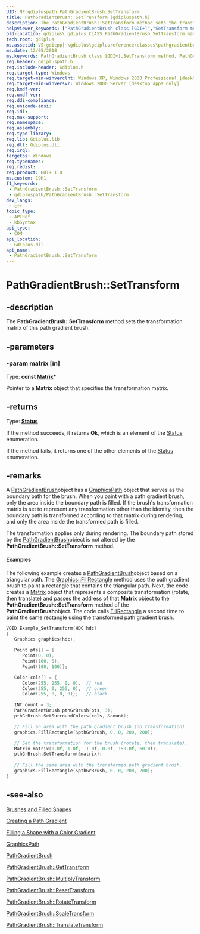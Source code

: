 ```yaml
---
UID: NF:gdipluspath.PathGradientBrush.SetTransform
title: PathGradientBrush::SetTransform (gdipluspath.h)
description: The PathGradientBrush::SetTransform method sets the transformation matrix of this path gradient brush.
helpviewer_keywords: ["PathGradientBrush class [GDI+]","SetTransform method","PathGradientBrush.SetTransform","PathGradientBrush::SetTransform","SetTransform","SetTransform method [GDI+]","SetTransform method [GDI+]","PathGradientBrush class","_gdiplus_CLASS_PathGradientBrush_SetTransform_matrix_","gdiplus._gdiplus_CLASS_PathGradientBrush_SetTransform_matrix_"]
old-location: gdiplus\_gdiplus_CLASS_PathGradientBrush_SetTransform_matrix_.htm
tech.root: gdiplus
ms.assetid: VS|gdicpp|~\gdiplus\gdiplusreference\classes\pathgradientbrushclass\pathgradientbrushmethods\settransform_69matrix.htm
ms.date: 12/05/2018
ms.keywords: PathGradientBrush class [GDI+],SetTransform method, PathGradientBrush.SetTransform, PathGradientBrush::SetTransform, SetTransform, SetTransform method [GDI+], SetTransform method [GDI+],PathGradientBrush class, _gdiplus_CLASS_PathGradientBrush_SetTransform_matrix_, gdiplus._gdiplus_CLASS_PathGradientBrush_SetTransform_matrix_
req.header: gdipluspath.h
req.include-header: Gdiplus.h
req.target-type: Windows
req.target-min-winverclnt: Windows XP, Windows 2000 Professional [desktop apps only]
req.target-min-winversvr: Windows 2000 Server [desktop apps only]
req.kmdf-ver: 
req.umdf-ver: 
req.ddi-compliance: 
req.unicode-ansi: 
req.idl: 
req.max-support: 
req.namespace: 
req.assembly: 
req.type-library: 
req.lib: Gdiplus.lib
req.dll: Gdiplus.dll
req.irql: 
targetos: Windows
req.typenames: 
req.redist: 
req.product: GDI+ 1.0
ms.custom: 19H1
f1_keywords:
 - PathGradientBrush::SetTransform
 - gdipluspath/PathGradientBrush::SetTransform
dev_langs:
 - c++
topic_type:
 - APIRef
 - kbSyntax
api_type:
 - COM
api_location:
 - Gdiplus.dll
api_name:
 - PathGradientBrush::SetTransform
---
```


# PathGradientBrush::SetTransform


## -description

The <b>PathGradientBrush::SetTransform</b> method sets the transformation matrix of this path gradient brush.

## -parameters

### -param matrix [in]

Type: <b>const <a href="/windows/desktop/api/gdiplusmatrix/nl-gdiplusmatrix-matrix">Matrix</a>*</b>

Pointer to a 
					<b>Matrix</b> object that specifies the transformation matrix.

## -returns

Type: <b><a href="/windows/desktop/api/gdiplustypes/ne-gdiplustypes-status">Status</a></b>

If the method succeeds, it returns <b>Ok</b>, which is an element of the 
						<a href="/windows/desktop/api/gdiplustypes/ne-gdiplustypes-status">Status</a> enumeration.

If the method fails, it returns one of the other elements of the 
						<a href="/windows/desktop/api/gdiplustypes/ne-gdiplustypes-status">Status</a> enumeration.

## -remarks

A 
				<a href="/windows/desktop/api/gdipluspath/nl-gdipluspath-pathgradientbrush">PathGradientBrush</a>object has a <a href="/windows/desktop/api/gdipluspath/nl-gdipluspath-graphicspath">GraphicsPath</a> object that serves as the boundary path for the brush. When you paint with a path gradient brush, only the area inside the boundary path is filled. If the brush's transformation matrix is set to represent any transformation other than the identity, then the boundary path is transformed according to that matrix during rendering, and only the area inside the transformed path is filled.

The transformation applies only during rendering. The boundary path stored by the 
				<a href="/windows/desktop/api/gdipluspath/nl-gdipluspath-pathgradientbrush">PathGradientBrush</a>object is not altered by the <b>PathGradientBrush::SetTransform</b> method.


#### Examples



The following example creates a 
						<a href="/windows/desktop/api/gdipluspath/nl-gdipluspath-pathgradientbrush">PathGradientBrush</a>object based on a triangular path. The 
						<a href="/windows/desktop/api/gdiplusgraphics/nf-gdiplusgraphics-graphics-fillrectangle(inconstbrush_inconstrect_)">Graphics::FillRectangle</a> method uses the path gradient brush to paint a rectangle that contains the triangular path. Next, the code creates a 
						<a href="/windows/desktop/api/gdiplusmatrix/nl-gdiplusmatrix-matrix">Matrix</a> object that represents a composite transformation (rotate, then translate) and passes the address of that 
						<b>Matrix</b> object to the <b>PathGradientBrush::SetTransform</b> method of the 
						<b>PathGradientBrush</b>object. The code calls 
						<a href="/previous-versions/ms535957(v=vs.85)">FillRectangle</a> a second time to paint the same rectangle using the transformed path gradient brush.


```cpp
VOID Example_SetTransform(HDC hdc)
{
   Graphics graphics(hdc);

   Point pts[] = {
      Point(0, 0), 
      Point(100, 0), 
      Point(100, 100)};

   Color cols[] = {
      Color(255, 255, 0, 0),  // red
      Color(255, 0, 255, 0),  // green
      Color(255, 0, 0, 0)};   // black

   INT count = 3;
   PathGradientBrush pthGrBrush(pts, 3);
   pthGrBrush.SetSurroundColors(cols, &count);

   // Fill an area with the path gradient brush (no transformation).
   graphics.FillRectangle(&pthGrBrush, 0, 0, 200, 200);

   // Set the transformation for the brush (rotate, then translate).
   Matrix matrix(0.0f, 1.0f, -1.0f, 0.0f, 150.0f, 60.0f);
   pthGrBrush.SetTransform(&matrix);
   
   // Fill the same area with the transformed path gradient brush.
   graphics.FillRectangle(&pthGrBrush, 0, 0, 200, 200);  
}
```

## -see-also

<a href="/windows/desktop/gdiplus/-gdiplus-brushes-and-filled-shapes-about">Brushes and Filled Shapes</a>



<a href="/windows/desktop/gdiplus/-gdiplus-creating-a-path-gradient-use">Creating a Path Gradient</a>



<a href="/windows/desktop/gdiplus/-gdiplus-filling-a-shape-with-a-color-gradient-use">Filling a Shape with a Color Gradient</a>



<a href="/windows/desktop/api/gdipluspath/nl-gdipluspath-graphicspath">GraphicsPath</a>



<a href="/windows/desktop/api/gdipluspath/nl-gdipluspath-pathgradientbrush">PathGradientBrush</a>



<a href="/windows/desktop/api/gdipluspath/nf-gdipluspath-pathgradientbrush-gettransform">PathGradientBrush::GetTransform</a>



<a href="/windows/desktop/api/gdipluspath/nf-gdipluspath-pathgradientbrush-multiplytransform">PathGradientBrush::MultiplyTransform</a>



<a href="/windows/desktop/api/gdipluspath/nf-gdipluspath-pathgradientbrush-resettransform">PathGradientBrush::ResetTransform</a>



<a href="/windows/desktop/api/gdipluspath/nf-gdipluspath-pathgradientbrush-rotatetransform">PathGradientBrush::RotateTransform</a>



<a href="/windows/desktop/api/gdipluspath/nf-gdipluspath-pathgradientbrush-scaletransform">PathGradientBrush::ScaleTransform</a>



<a href="/windows/desktop/api/gdipluspath/nf-gdipluspath-pathgradientbrush-translatetransform">PathGradientBrush::TranslateTransform</a>

